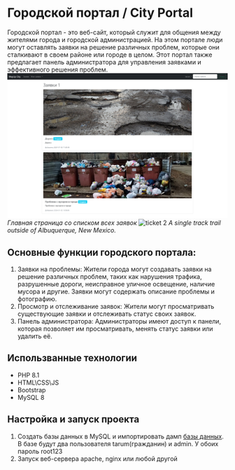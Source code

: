 # Городской портал / City Portal
Городской портал - это веб-сайт, который служит для общения между жителями города и городской администрацией. На этом портале люди могут оставлять заявки на решение различных проблем, которые они сталкивают в своем районе или городе в целом. Этот портал также предлагает панель администратора для управления заявками и эффективного решения проблем.
![ticket 1](/src/static/example1.png)
*Главная страница со списком всех заявок*
![ticket 2](https://fikiwiki.com/uploads/posts/2022-02/1644938153_7-fikiwiki-com-p-kartinki-yami-na-dorogakh-8.jpg)
*A single track trail outside of Albuquerque, New Mexico.*
## Основные функции городского портала:
1. Заявки на проблемы: Жители города могут создавать заявки на решение различных проблем, таких как нарушения трафика, разрушенные дороги, неисправное уличное освещение, наличие мусора и другие. Заявки могут содержать описание проблемы и фотографию.
2. Просмотр и отслеживание заявок: Жители могут просматривать существующие заявки и отслеживать статус своих заявок.
3. Панель администратора: Администраторы имеют доступ к панели, которая позволяет им просматривать, менять статус заявки или удалить её.

## Использванные технологии
- PHP 8.1
- HTML\CSS\JS
- Bootstrap
- MySQL 8

## Настройка и запуск проекта
1. Создать базы данных в MySQL и импортировать дамп [базы данных](https://fikiwiki.com/uploads/posts/2022-02/1644938153_7-fikiwiki-com-p-kartinki-yami-na-dorogakh-8.jpg). В базе будут два пользователя tarum(гражданин) и admin. У обоих пароль root123
2. Запуск веб-сервера apache, nginx или любой другой
